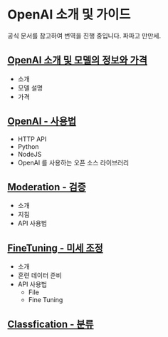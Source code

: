 # OpenAI 소개 및 가이드

공식 문서를 참고하여 번역을 진행 중입니다. 파파고 만만세.

## [OpenAI 소개 및 모델의 정보와 가격](OpenAI_소개.md)

* 소개
* 모델 설명
* 가격

## [OpenAI - 사용법](OpenAI_사용_기초.md)

* HTTP API
* Python
* NodeJS
* OpenAI 를 사용하는 오픈 소스 라이브러리

## [Moderation - 검증](OpenAI_Moderation.md)

* 소개
* 지침
* API 사용법

## [FineTuning - 미세 조정](OpenAI_FineTuning.md)

* 소개
* 훈련 데이터 준비
* API 사용법
    * File
    * Fine Tuning

## [Classfication - 분류](OpenAI_Classification.md)